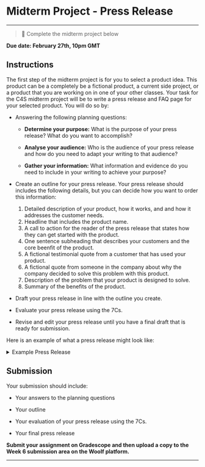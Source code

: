 # Midterm Project - Press Release

---

> 📝 Complete the midterm project below

**Due date: February 27th, 10pm GMT**

## Instructions

The first step of the midterm project is for you to select a product idea. This product can be a completely be a fictional product, a current side project, or a product that you are working on in one of your other classes. Your task for the C4S midterm project will be to write a press release and FAQ page for your selected product. You will do so by:

- Answering the following planning questions:
  
  - **Determine your purpose:** What is the purpose of your press release? What do you want to accomplish?

  - **Analyse your audience:** Who is the audience of your press release and how do you need to adapt your writing to that audience?
  
  - **Gather your information:** What information and evidence do you need to include in your writing to achieve your purpose?
  

- Create an outline for your press release. Your press release should includes the following details, but you can decide how you want to order this information:

    1) Detailed description of your product, how it works, and and how it addresses the customer needs.
    2) Headline that includes the product name.
    3) A call to action for the reader of the press release that states how they can get started with the product.
    4) One sentence subheading that describes your customers and the core beenfit of the product.
    5) A fictional testimonial quote from a customer that has used your product.
    6) A fictional quote from someone in the company about why the company decided to solve this problem with this product.
    7) Description of the problem that your product is designed to solve.
    8) Summary of the benefits of the product.

- Draft your press release in line with the outline you create.

- Evaluate your press release using the 7Cs.

- Revise and edit your press release until you have a final draft that is ready for submission.
  

Here is an example of what a press release might look like:

<details>
  <summary> Example Press Release </summary>

CIRCULERT APP ALERTS SHOPPERS WHEN THE PRODUCTS AND SERVICES THEY WANT BECOME AVAILABLE OR DROP IN PRICE

If a product or service isn’t available today or at the right price, Circulert helps shoppers buy it later, for less.

SEATTLE–January 1, 2021 - Circulert, a Seattle company, today launched a new application for iOS and Android that notifies users when the products and services they want or need become available for sale or drop in price. 

Many items consumers want to buy aren’t available today, or the price might not be quite sharp enough to prompt a purchase. If there’s a specific brand of clothing you like, you have to keep checking retailer websites so see if they’ve released a new line, or spend time looking through a slew of daily emails from every retailer you’ve ever shopped from to find the one email that tells you about new products you care about. How often have you found out that your favorite band is playing a show in your town after all the tickets are sold out? How often have you picked through “web specials” of your favorite clothing line when they go on discount, only to find that the only sizes still available of that one product you love are XXL of XXS? Too often.

Circulert solves these problems by telling you when you can buy the things you want, or buy the things you want at the price you want. No more work. No more missing out. Circulert learns about the products and services you care most about, and then sends you only the notifications you want. You can choose the notification style or frequency, or view a feed of recent alerts. You are in control. At launch, Circulert can send you availability or price drop notifications for products like clothing, music, or books from your favorite brands, artists or authors. Circulert can also tell you when your favorite band schedules a show in your town, when a flight between you and your long-distance partner is a screaming deal, or when the price of that sweet new tech bauble drops below the amount your spouse is likely to notice on the credit card statement.

“Our goal with Circulert is to take the hassle out of buying things later,” said Ian McAllister, creator of Circulert. “There are tens of thousands of retailers on the web selling everything imaginable. Circulert helps consumers filter out the noise and all the stuff they don’t need, and helps them get the things they do need at the best price, saving them time and money.”

To try out Circulert, go to Circulert.com and download the app for iOS or Android. Connect the app to your Amazon, Ticketmaster, and other online accounts, and then review the suggested alerts. Circulert will then send you only highly relevant notifications when the items you want are available at the right price. You can star items that you want to get back to easily, share them with friends and family, or follow through and buy them.

 “I absolutely hate missing out on a great deal,” said Clare Keating, a nurse in Seattle. ”To make sure I don’t miss out I used to have to hit my favorite websites every few days. With Circulert, I found out about great deals right away and never miss out.”

If you want to save time or money (or both!), visit circulert.com today.

[Source](https://www.linkedin.com/pulse/working-backwards-press-release-template-example-ian-mcallister/)
  
</details>


## Submission

Your submission should include:

- Your answers to the planning questions

- Your outline

- Your evaluation of your press release using the 7Cs.

- Your final press release

**Submit your assignment on Gradescope and then upload a copy to the Week 6 submission area on the Woolf platform.**

---
